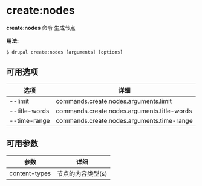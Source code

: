# create:nodes
**create:nodes** 命令 生成节点

**用法:**
```
$ drupal create:nodes [arguments] [options] 
```

## 可用选项
选项 | 详细
-------|-------------
--limit | commands.create.nodes.arguments.limit
--title-words | commands.create.nodes.arguments.title-words
--time-range | commands.create.nodes.arguments.time-range

## 可用参数
参数 | 详细
---------|-------------
content-types | 节点的内容类型(s)
